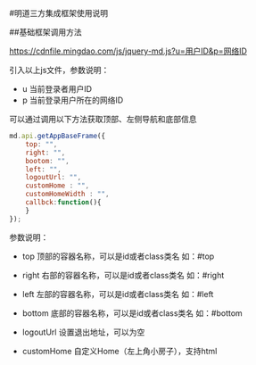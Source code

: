 #明道三方集成框架使用说明

##基础框架调用方法

https://cdnfile.mingdao.com/js/jquery-md.js?u=用户ID&p=网络ID

引入以上js文件，参数说明：

*  u 当前登录者用户ID
*  p 当前登录用户所在的网络ID

可以通过调用以下方法获取顶部、左侧导航和底部信息

```javascript
md.api.getAppBaseFrame({
    top: "",
    right: "",
    bootom: "",
    left: "",
    logoutUrl: "",
    customHome : "",
    customHomeWidth : "",
    callbck:function(){
    }
});
```
参数说明：

*  top     顶部的容器名称，可以是id或者class类名  如：#top

*  right    右部的容器名称，可以是id或者class类名  如：#right

*  left     左部的容器名称，可以是id或者class类名  如：#left

*  bottom  底部的容器名称，可以是id或者class类名  如：#bottom

*  logoutUrl 设置退出地址，可以为空

*  customHome 自定义Home（左上角小房子），支持html


